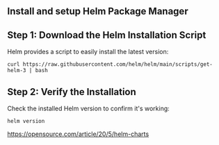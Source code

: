 ## Install and setup Helm Package Manager

## Step 1: Download the Helm Installation Script

Helm provides a script to easily install the latest version:

```
curl https://raw.githubusercontent.com/helm/helm/main/scripts/get-helm-3 | bash

```
## Step 2: Verify the Installation

Check the installed Helm version to confirm it's working:

```
helm version
```



https://opensource.com/article/20/5/helm-charts
